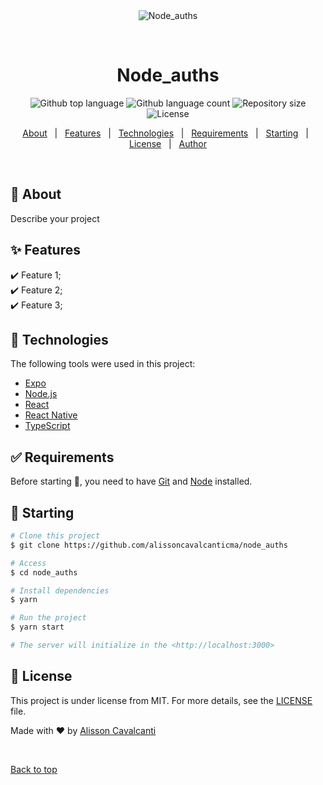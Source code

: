 <div align="center" id="top"> 
  <img src="./.github/app.gif" alt="Node_auths" />

  &#xa0;

  <!-- <a href="https://node_auths.netlify.app">Demo</a> -->
</div>

<h1 align="center">Node_auths</h1>

<p align="center">
  <img alt="Github top language" src="https://img.shields.io/github/languages/top/alissoncavalcanticma/node_auths?color=56BEB8">

  <img alt="Github language count" src="https://img.shields.io/github/languages/count/alissoncavalcanticma/node_auths?color=56BEB8">

  <img alt="Repository size" src="https://img.shields.io/github/repo-size/alissoncavalcanticma/node_auths?color=56BEB8">

  <img alt="License" src="https://img.shields.io/github/license/alissoncavalcanticma/node_auths?color=56BEB8">

  <!-- <img alt="Github issues" src="https://img.shields.io/github/issues/alissoncavalcanticma/node_auths?color=56BEB8" /> -->

  <!-- <img alt="Github forks" src="https://img.shields.io/github/forks/alissoncavalcanticma/node_auths?color=56BEB8" /> -->

  <!-- <img alt="Github stars" src="https://img.shields.io/github/stars/alissoncavalcanticma/node_auths?color=56BEB8" /> -->
</p>

<!-- Status -->

<!-- <h4 align="center"> 
	🚧  Node_auths 🚀 Under construction...  🚧
</h4> 

<hr> -->

<p align="center">
  <a href="#dart-about">About</a> &#xa0; | &#xa0; 
  <a href="#sparkles-features">Features</a> &#xa0; | &#xa0;
  <a href="#rocket-technologies">Technologies</a> &#xa0; | &#xa0;
  <a href="#white_check_mark-requirements">Requirements</a> &#xa0; | &#xa0;
  <a href="#checkered_flag-starting">Starting</a> &#xa0; | &#xa0;
  <a href="#memo-license">License</a> &#xa0; | &#xa0;
  <a href="https://github.com/alissoncavalcanticma" target="_blank">Author</a>
</p>

<br>

## :dart: About ##

Describe your project

## :sparkles: Features ##

:heavy_check_mark: Feature 1;\
:heavy_check_mark: Feature 2;\
:heavy_check_mark: Feature 3;

## :rocket: Technologies ##

The following tools were used in this project:

- [Expo](https://expo.io/)
- [Node.js](https://nodejs.org/en/)
- [React](https://pt-br.reactjs.org/)
- [React Native](https://reactnative.dev/)
- [TypeScript](https://www.typescriptlang.org/)

## :white_check_mark: Requirements ##

Before starting :checkered_flag:, you need to have [Git](https://git-scm.com) and [Node](https://nodejs.org/en/) installed.

## :checkered_flag: Starting ##

```bash
# Clone this project
$ git clone https://github.com/alissoncavalcanticma/node_auths

# Access
$ cd node_auths

# Install dependencies
$ yarn

# Run the project
$ yarn start

# The server will initialize in the <http://localhost:3000>
```

## :memo: License ##

This project is under license from MIT. For more details, see the [LICENSE](LICENSE.md) file.


Made with :heart: by <a href="https://github.com/alissoncavalcanticma" target="_blank">Alisson Cavalcanti</a>

&#xa0;

<a href="#top">Back to top</a>
